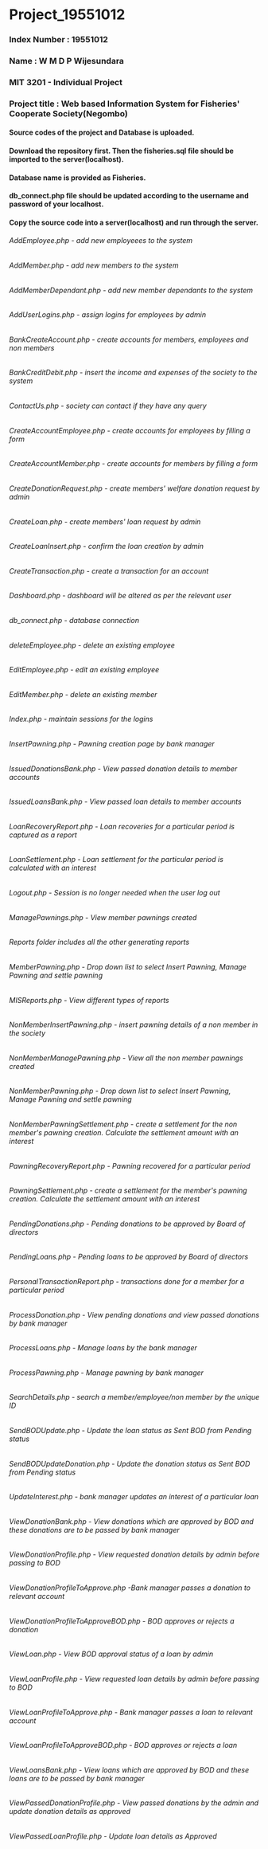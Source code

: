 # Project_19551012
### Index Number : 19551012
### Name : W M D P Wijesundara
### MIT 3201 - Individual Project
### Project title : Web based Information System for Fisheries' Cooperate Society(Negombo)
#### Source codes of the project and Database is uploaded.
#### Download the repository first. Then the fisheries.sql file should be imported to the server(localhost).
#### Database name is provided as Fisheries.
#### db_connect.php file should be updated according to the username and password of your localhost.
#### Copy the source code into a server(localhost) and run through the server.

###### AddEmployee.php - add new employeees to the system
###### AddMember.php - add new members to the system
###### AddMemberDependant.php - add new member dependants to the system
###### AddUserLogins.php - assign logins for employees by admin
###### BankCreateAccount.php - create accounts for members, employees and non members
###### BankCreditDebit.php - insert the income and expenses of the society to the system
###### ContactUs.php - society can contact if they have any query
###### CreateAccountEmployee.php - create accounts for employees by filling a form
###### CreateAccountMember.php - create accounts for members by filling a form
###### CreateDonationRequest.php - create members' welfare donation request by admin
###### CreateLoan.php - create members' loan request by admin
###### CreateLoanInsert.php - confirm the loan creation by admin 
###### CreateTransaction.php - create a transaction for an account
###### Dashboard.php - dashboard will be altered as per the relevant user
###### db_connect.php - database connection
###### deleteEmployee.php - delete an existing employee
###### EditEmployee.php - edit an existing employee
###### EditMember.php - delete an existing member
###### Index.php - maintain sessions for the logins
###### InsertPawning.php - Pawning creation page by bank manager
###### IssuedDonationsBank.php - View passed donation details to member accounts
###### IssuedLoansBank.php - View passed loan details to member accounts
###### LoanRecoveryReport.php - Loan recoveries for a particular period is captured as a report
###### LoanSettlement.php - Loan settlement for the particular period is calculated with an interest
###### Logout.php - Session is no longer needed when the user log out
###### ManagePawnings.php - View member pawnings created
###### Reports folder includes all the other generating reports
###### MemberPawning.php - Drop down list to select Insert Pawning, Manage Pawning and settle pawning
###### MISReports.php - View different types of reports
###### NonMemberInsertPawning.php - insert pawning details of a non member in the society
###### NonMemberManagePawning.php - View all the non member pawnings created
###### NonMemberPawning.php - Drop down list to select Insert Pawning, Manage Pawning and settle pawning
###### NonMemberPawningSettlement.php - create a settlement for the non member's pawning creation. Calculate the settlement amount with an interest
###### PawningRecoveryReport.php - Pawning recovered for a particular period
###### PawningSettlement.php - create a settlement for the member's pawning creation. Calculate the settlement amount with an interest
###### PendingDonations.php - Pending donations to be approved by Board of directors
###### PendingLoans.php - Pending loans to be approved by Board of directors
###### PersonalTransactionReport.php - transactions done for a member for a particular period
###### ProcessDonation.php - View pending donations and view passed donations by bank manager
###### ProcessLoans.php - Manage loans by the bank manager
###### ProcessPawning.php - Manage pawning by bank manager
###### SearchDetails.php - search a member/employee/non member by the unique ID
###### SendBODUpdate.php - Update the loan status as Sent BOD from Pending status
###### SendBODUpdateDonation.php - Update the donation status as Sent BOD from Pending status
###### UpdateInterest.php - bank manager updates an interest of a particular loan
###### ViewDonationBank.php - View donations which are approved by BOD and these donations are to be passed by bank manager
###### ViewDonationProfile.php - View requested donation details by admin before passing to BOD
###### ViewDonationProfileToApprove.php -Bank manager passes a donation to relevant account
###### ViewDonationProfileToApproveBOD.php - BOD approves or rejects a donation
###### ViewLoan.php - View BOD approval status of a loan by admin
###### ViewLoanProfile.php - View requested loan details by admin before passing to BOD
###### ViewLoanProfileToApprove.php - Bank manager passes a loan to relevant account
###### ViewLoanProfileToApproveBOD.php - BOD approves or rejects a loan
###### ViewLoansBank.php - View loans which are approved by BOD and these loans are to be passed by bank manager
###### ViewPassedDonationProfile.php - View passed donations by the admin and update donation details as approved
###### ViewPassedLoanProfile.php - Update loan details as Approved
